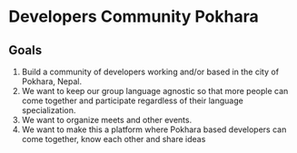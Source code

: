 # Developers Community Pokhara

## Goals
1. Build a community of developers working and/or based in the city of Pokhara, Nepal.
2. We want to keep our group language agnostic so that more people can come together and participate regardless of their language specialization.
3. We want to organize meets and other events.
4. We want to make this a platform where Pokhara based developers can come together, know each other and share ideas
